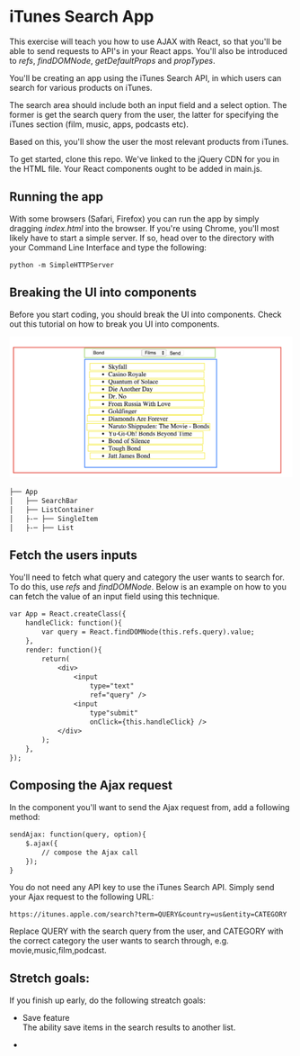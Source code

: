 # iTunes Search App

This exercise will teach you how to use AJAX with React, so that you'll be able to send requests to API's in your React apps. You'll also be introduced to *refs*, *findDOMNode*, *getDefaultProps* and *propTypes*.

You'll be creating an app using the iTunes Search API, in which users can search for various products on iTunes.

The search area should include both an input field and a select option. The former is get the search query from the user, the latter for specifying the iTunes section (film, music, apps, podcasts etc).

Based on this, you'll show the user the most relevant products from iTunes.

To get started, clone this repo. We've linked to the jQuery CDN for you in the HTML file. Your React components ought to be added in main.js.

## Running the app

With some browsers (Safari, Firefox) you can run the app by simply dragging *index.html* into the browser. If you're using Chrome, you'll most likely have to start a simple server. If so, head over to the directory with your Command Line Interface and type the following:

	python -m SimpleHTTPServer

## Breaking the UI into components

Before you start coding, you should break the UI into components. Check out this tutorial on how to break you UI into components.

![text](ui.png)

```
├── App
│	├── SearchBar
│   ├── ListContainer
│   ├-─ ├── SingleItem
│   ├-─ ├── List
```


## Fetch the users inputs

You'll need to fetch what query and category the user wants to search for. To do this, use *refs* and *findDOMNode*. Below is an example on how to you can fetch the value of an input field using this technique.

	var App = React.createClass({
		handleClick: function(){
			var query = React.findDOMNode(this.refs.query).value;
		},
		render: function(){
			return(
				<div>
					<input 
						type="text" 
						ref="query" />
					<input 
						type"submit" 
						onClick={this.handleClick} />
				</div>
			);
		},
	});

## Composing the Ajax request

In the component you'll want to send the Ajax request from, add a following method:

	sendAjax: function(query, option){
		$.ajax({
			// compose the Ajax call
		});
	}


You do not need any API key to use the iTunes Search API. Simply send your Ajax request to the following URL:

	https://itunes.apple.com/search?term=QUERY&country=us&entity=CATEGORY

Replace QUERY with the search query from the user, and CATEGORY with the correct category the user wants to search through, e.g. movie,music,film,podcast.

## Stretch goals:

If you finish up early, do the following streatch goals:

* Save feature  
The ability save items in the search results to another list.

* 